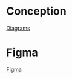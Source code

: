 # Conception
[Diagrams](https://lucid.app/lucidchart/7889eb25-c0ff-44ca-931d-acd263eb3319/edit?viewport_loc=-412%2C-506%2C3840%2C1803%2CHWEp-vi-RSFO&invitationId=inv_3d65b02c-150a-4331-903c-20578d17bee7)
# Figma
[Figma](https://www.figma.com/file/bEV6NfQAmWxmTjlRkmXmFy/Brief-2?type=design&mode=design&t=aevTSVU8OR2hSZlS-1)
